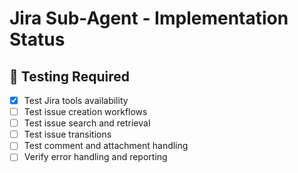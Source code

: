 # Jira Sub-Agent - Implementation Status

## 🧪 Testing Required
- [x] Test Jira tools availability
- [ ] Test issue creation workflows
- [ ] Test issue search and retrieval
- [ ] Test issue transitions
- [ ] Test comment and attachment handling
- [ ] Verify error handling and reporting
